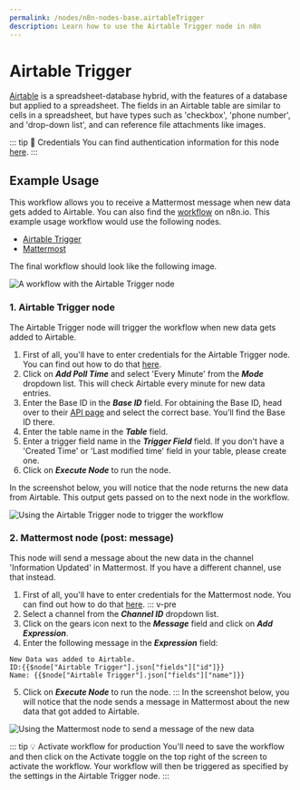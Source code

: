 ```yaml
---
permalink: /nodes/n8n-nodes-base.airtableTrigger
description: Learn how to use the Airtable Trigger node in n8n
---
```


# Airtable Trigger

[Airtable](https://airtable.com/) is a spreadsheet-database hybrid, with the features of a database but applied to a spreadsheet. The fields in an Airtable table are similar to cells in a spreadsheet, but have types such as 'checkbox', 'phone number', and 'drop-down list', and can reference file attachments like images.

::: tip 🔑 Credentials
You can find authentication information for this node [here](../../../credentials/Airtable/README.md).
:::

## Example Usage

This workflow allows you to receive a Mattermost message when new data gets added to Airtable. You can also find the [workflow](https://n8n.io/workflows/799) on n8n.io. This example usage workflow would use the following nodes.
- [Airtable Trigger]()
- [Mattermost](../../nodes/Mattermost/README.md)

The final workflow should look like the following image.

![A workflow with the Airtable Trigger node](REDACTED)

### 1. Airtable Trigger node

The Airtable Trigger node will trigger the workflow when new data gets added to Airtable.

1. First of all, you'll have to enter credentials for the Airtable Trigger node. You can find out how to do that [here](../../../credentials/Airtable/README.md).
2. Click on ***Add Poll Time*** and select 'Every Minute' from the ***Mode*** dropdown list. This will check Airtable every minute for new data entries.
3. Enter the Base ID in the ***Base ID*** field. For obtaining the Base ID, head over to their [API page](https://airtable.com/api) and select the correct base. You’ll find the Base ID there.
4. Enter the table name in the ***Table*** field.
5. Enter a trigger field name in the ***Trigger Field*** field. If you don't have a 'Created Time' or 'Last modified time' field in your table, please create one.
6. Click on ***Execute Node*** to run the node.

In the screenshot below, you will notice that the node returns the new data from Airtable. This output gets passed on to the next node in the workflow.

![Using the Airtable Trigger node to trigger the workflow](REDACTED)

### 2. Mattermost node (post: message)

This node will send a message about the new data in the channel 'Information Updated' in Mattermost. If you have a different channel, use that instead.

1. First of all, you'll have to enter credentials for the Mattermost node. You can find out how to do that [here](../../../credentials/Mattermost/README.md).
::: v-pre
2. Select a channel from the ***Channel ID*** dropdown list.
3. Click on the gears icon next to the ***Message*** field and click on ***Add Expression***.
4. Enter the following message in the ***Expression*** field:
```
New Data was added to Airtable.
ID:{{$node["Airtable Trigger"].json["fields"]["id"]}}
Name: {{$node["Airtable Trigger"].json["fields"]["name"]}}
```
5. Click on ***Execute Node*** to run the node.
:::
In the screenshot below, you will notice that the node sends a message in Mattermost about the new data that got added to Airtable.

![Using the Mattermost node to send a message of the new data](REDACTED)

::: tip 💡 Activate workflow for production
You'll need to save the workflow and then click on the Activate toggle on the top right of the screen to activate the workflow. Your workflow will then be triggered as specified by the settings in the Airtable Trigger node.
:::
